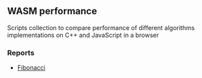 WASM performance
---

Scripts collection to compare performance of different algorithms implementations on C++ and JavaScript in a browser


### Reports

- [Fibonacci](https://github.com/Ni55aN/wasm-performance/issues/1)